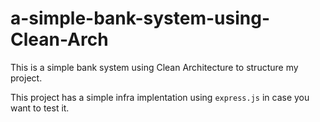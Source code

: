 # a-simple-bank-system-using-Clean-Arch

This is a simple bank system using Clean Architecture to structure my project.

This project has a simple infra implentation using ```express.js``` in case you want to test it.



